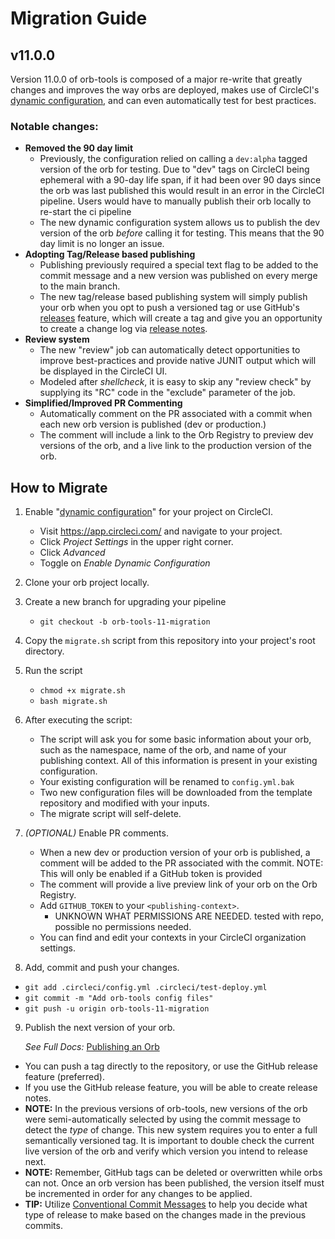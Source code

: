 # Migration Guide

## v11.0.0

Version 11.0.0 of orb-tools is composed of a major re-write that greatly changes and improves the way orbs are deployed, makes use of CircleCI's [dynamic configuration](https://circleci.com/docs/2.0/dynamic-config/), and can even automatically test for best practices.

### Notable changes:

- **Removed the 90 day limit**
  - Previously, the configuration relied on calling a `dev:alpha` tagged version of the orb for testing. Due to "dev" tags on CircleCI being ephemeral with a 90-day life span, if it had been over 90 days since the orb was last published this would result in an error in the CircleCI pipeline. Users would have to manually publish their orb locally to re-start the ci pipeline
  - The new dynamic configuration system allows us to publish the dev version of the orb _before_ calling it for testing. This means that the 90 day limit is no longer an issue.
- **Adopting Tag/Release based publishing**
  - Publishing previously required a special text flag to be added to the commit message and a new version was published on every merge to the main branch.
  - The new tag/release based publishing system will simply publish your orb when you opt to push a versioned tag or use GitHub's [releases](https://docs.github.com/en/repositories/releasing-projects-on-github/about-releases) feature, which will create a tag and give you an opportunity to create a change log via [release notes](https://docs.github.com/en/repositories/releasing-projects-on-github/automatically-generated-release-notes).
- **Review system**
  - The new "review" job can automatically detect opportunities to improve best-practices and provide native JUNIT output which will be displayed in the CircleCI UI.
  - Modeled after _shellcheck_, it is easy to skip any "review check" by supplying its "RC" code in the "exclude" parameter of the job.
- **Simplified/Improved PR Commenting**
  - Automatically comment on the PR associated with a commit when each new orb version is published (dev or production.)
  - The comment will include a link to the Orb Registry to preview dev versions of the orb, and a live link to the production version of the orb.

## How to Migrate

1. Enable "[dynamic configuration](https://circleci.com/docs/2.0/dynamic-config/#getting-started-with-dynamic-config-in-circleci)" for your project on CircleCI.
   - Visit https://app.circleci.com/ and navigate to your project.
   - Click _Project Settings_ in the upper right corner.
   - Click _Advanced_
   - Toggle on _Enable Dynamic Configuration_
2. Clone your orb project locally.
3. Create a new branch for upgrading your pipeline
   - `git checkout -b orb-tools-11-migration`
4. Copy the `migrate.sh` script from this repository into your project's root directory.
5. Run the script
   - `chmod +x migrate.sh`
   - `bash migrate.sh`
6. After executing the script:

   - The script will ask you for some basic information about your orb, such as the namespace, name of the orb, and name of your publishing context. All of this information is present in your existing configuration.
   - Your existing configuration will be renamed to `config.yml.bak`
   - Two new configuration files will be downloaded from the template repository and modified with your inputs.
   - The migrate script will self-delete.

7. _(OPTIONAL)_ Enable PR comments.

   - When a new dev or production version of your orb is published, a comment will be added to the PR associated with the commit. NOTE: This will only be enabled if a GitHub token is provided
   - The comment will provide a live preview link of your orb on the Orb Registry.
   - Add `GITHUB_TOKEN` to your `<publishing-context>`.
     - UNKNOWN WHAT PERMISSIONS ARE NEEDED. tested with repo, possible no permissions needed.
   - You can find and edit your contexts in your CircleCI organization settings.

8. Add, commit and push your changes.

- `git add .circleci/config.yml .circleci/test-deploy.yml`
- `git commit -m "Add orb-tools config files"`
- `git push -u origin orb-tools-11-migration`

9. Publish the next version of your orb.

   _See Full Docs:_ [Publishing an Orb](https://circleci.com/docs/2.0/creating-orbs/)

- You can push a tag directly to the repository, or use the GitHub release feature (preferred).
- If you use the GitHub release feature, you will be able to create release notes.
- **NOTE:** In the previous versions of orb-tools, new versions of the orb were semi-automatically selected by using the commit message to detect the _type_ of change. This new system requires you to enter a full semantically versioned tag. It is important to double check the current live version of the orb and verify which version you intend to release next.
- **NOTE:** Remember, GitHub tags can be deleted or overwritten while orbs can not. Once an orb version has been published, the version itself must be incremented in order for any changes to be applied.
- **TIP:** Utilize [Conventional Commit Messages](https://conventionalcommits.org/) to help you decide what type of release to make based on the changes made in the previous commits.
